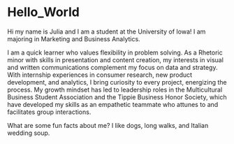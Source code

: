 # Hello_World

Hi my name is Julia and I am a student at the University of Iowa! I am majoring in Marketing and Business Analytics.

I am a quick learner who values flexibility in problem solving. As a Rhetoric minor with skills in presentation and content creation, my interests in visual and written communications complement my focus on data and strategy. With internship experiences in consumer research, new product development, and analytics, I bring curiosity to every project, energizing the process. My growth mindset has led to leadership roles in the Multicultural Business Student Association and the Tippie Business Honor Society, which have developed my skills as an empathetic teammate who attunes to and facilitates group interactions.

What are some fun facts about me? I like dogs, long walks, and Italian wedding soup.
